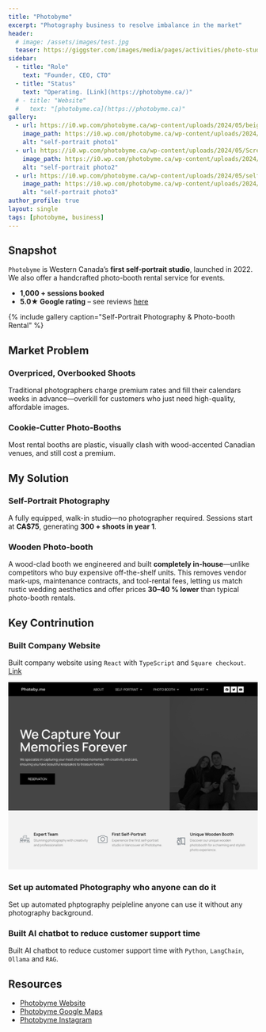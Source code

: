 ```yaml
---
title: "Photobyme"
excerpt: "Photography business to resolve imbalance in the market"
header:
  # image: /assets/images/test.jpg
  teaser: https://giggster.com/images/media/pages/activities/photo-studio.jpg?width=680&height=460&fit=crop&dpr=1&format=jpg
sidebar:
  - title: "Role"
    text: "Founder, CEO, CTO"
  - title: "Status"
    text: "Operating. [Link](https://photobyme.ca/)"
  # - title: "Website"
  #   text: "[photobyme.ca](https://photobyme.ca)"    
gallery:
  - url: https://i0.wp.com/photobyme.ca/wp-content/uploads/2024/05/beige.jpeg?resize=683%2C1024&ssl=1
    image_path: https://i0.wp.com/photobyme.ca/wp-content/uploads/2024/05/beige.jpeg?resize=683%2C1024&ssl=1
    alt: "self-portrait photo1"
  - url: https://i0.wp.com/photobyme.ca/wp-content/uploads/2024/05/Screen-Shot-2024-05-21-at-11.16.34-AM-1.png?resize=675%2C1024&ssl=1
    image_path: https://i0.wp.com/photobyme.ca/wp-content/uploads/2024/05/Screen-Shot-2024-05-21-at-11.16.34-AM-1.png?resize=675%2C1024&ssl=1
    alt: "self-portrait photo2"
  - url: https://i0.wp.com/photobyme.ca/wp-content/uploads/2024/05/self-BW-wide.webp?resize=683%2C1024&ssl=1
    image_path: https://i0.wp.com/photobyme.ca/wp-content/uploads/2024/05/self-BW-wide.webp?resize=683%2C1024&ssl=1
    alt: "self-portrait photo3"        
author_profile: true
layout: single
tags: [photobyme, business]
---
```



## Snapshot  
`Photobyme` is Western Canada’s **first self-portrait studio**, launched in 2022. We also offer a handcrafted photo-booth rental service for events.  

- **1,000 + sessions booked**  
- **5.0★ Google rating** – see reviews [here](https://maps.app.goo.gl/AjYKC9XZF8fytPdZ6)

{% include gallery caption="Self-Portrait Photography & Photo-booth Rental" %}

## Market Problem
### Overpriced, Overbooked Shoots  

Traditional photographers charge premium rates and fill their calendars weeks in advance—overkill for customers who just need high-quality, affordable images.  


### Cookie-Cutter Photo-Booths  

Most rental booths are plastic, visually clash with wood-accented Canadian venues, and still cost a premium.


## My Solution 
### Self-Portrait Photography

A fully equipped, walk-in studio—no photographer required. Sessions start at **CA$75**, generating **300 + shoots in year 1**.  

### Wooden Photo-booth

A wood-clad booth we engineered and built **completely in-house**—unlike competitors who buy expensive off-the-shelf units. This removes vendor mark-ups, maintenance contracts, and tool-rental fees, letting us match rustic wedding aesthetics and offer prices **30–40 % lower** than typical photo-booth rentals.

## Key Contrinution

### Built Company Website 

Built company website using `React` with `TypeScript` and `Square checkout`. [Link](https://photobyme.ca)


![Alt text](/assets/images/portfolio/photobyme/website.jpg)

### Set up automated Photography who anyone can do it

Set up automated phptography peipleline anyone can use it without any photography background.

### Built AI chatbot to reduce customer support time

Built AI chatbot to reduce customer support time with `Python`, `LangChain`, `Ollama` and `RAG`.

## Resources 

- [Photobyme Website](https://photobyme.ca)
- [Photobyme Google Maps](https://maps.app.goo.gl/S5aKUw6ytfeEpeLm9)
- [Photobyme Instagram](https://www.instagram.com/photobyme.ca/)

<!-- ## Results & Metrics
- **⏱ 70 % faster turnaround**: delivery time dropped from 72 h → 22 h.  
- **📈 1 000 + shoots** completed, averaging **85 % capacity utilisation**.  
- **💰 30 % MoM revenue growth** in first year, fully self-funded.  
- **🔄 32 % repeat-booking rate**, surpassing the 30 % goal.

## Lessons Learned
- Automating Lightroom presets via CLI saved ~8 h/week of manual editing.  
- Early investment in a headless CMS (Contentful) simplified multi-channel marketing.  
- Next step: migrate image processing to AWS Lambda for on-demand scaling. -->

<!-- 
## Related Posts 

| Post Title | Date |
| --- | --- |
| [Post 1](/posts/2025-07-30-b/) | 2025-07-30 |
| [Post 2](/posts/2025-07-30-b/) | 2025-07-30 |
| [Post 3](/posts/2025-07-30-b/) | 2025-07-30 | -->